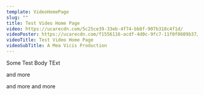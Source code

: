 ```yaml
---
template: VideoHomePage
slug: ""
title: Test Video Home Page
video: https://ucarecdn.com/5c25ce39-33eb-4f74-bb8f-907b318c4f1d/
videoPoster: https://ucarecdn.com/f1556116-acdf-4d0c-9fc7-11f0f0609b37/
videoTitle: Test Video Home Page
videoSubTitle: A Mea Vicis Production
---
```

Some Test Body TExt

and more 

and more and more